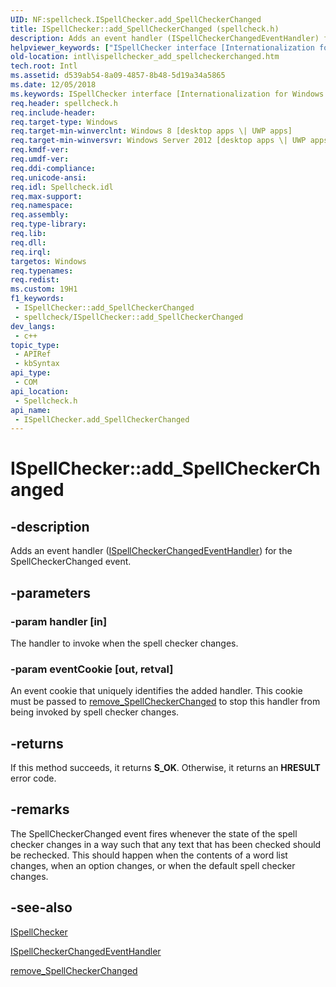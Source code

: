 ```yaml
---
UID: NF:spellcheck.ISpellChecker.add_SpellCheckerChanged
title: ISpellChecker::add_SpellCheckerChanged (spellcheck.h)
description: Adds an event handler (ISpellCheckerChangedEventHandler) for the SpellCheckerChanged event.
helpviewer_keywords: ["ISpellChecker interface [Internationalization for Windows Applications]","add_SpellCheckerChanged method","ISpellChecker.add_SpellCheckerChanged","ISpellChecker::add_SpellCheckerChanged","add_SpellCheckerChanged","add_SpellCheckerChanged method [Internationalization for Windows Applications]","add_SpellCheckerChanged method [Internationalization for Windows Applications]","ISpellChecker interface","intl.ispellchecker_add_spellcheckerchanged","spellcheck/ISpellChecker::add_SpellCheckerChanged"]
old-location: intl\ispellchecker_add_spellcheckerchanged.htm
tech.root: Intl
ms.assetid: d539ab54-8a09-4857-8b48-5d19a34a5865
ms.date: 12/05/2018
ms.keywords: ISpellChecker interface [Internationalization for Windows Applications],add_SpellCheckerChanged method, ISpellChecker.add_SpellCheckerChanged, ISpellChecker::add_SpellCheckerChanged, add_SpellCheckerChanged, add_SpellCheckerChanged method [Internationalization for Windows Applications], add_SpellCheckerChanged method [Internationalization for Windows Applications],ISpellChecker interface, intl.ispellchecker_add_spellcheckerchanged, spellcheck/ISpellChecker::add_SpellCheckerChanged
req.header: spellcheck.h
req.include-header: 
req.target-type: Windows
req.target-min-winverclnt: Windows 8 [desktop apps \| UWP apps]
req.target-min-winversvr: Windows Server 2012 [desktop apps \| UWP apps]
req.kmdf-ver: 
req.umdf-ver: 
req.ddi-compliance: 
req.unicode-ansi: 
req.idl: Spellcheck.idl
req.max-support: 
req.namespace: 
req.assembly: 
req.type-library: 
req.lib: 
req.dll: 
req.irql: 
targetos: Windows
req.typenames: 
req.redist: 
ms.custom: 19H1
f1_keywords:
 - ISpellChecker::add_SpellCheckerChanged
 - spellcheck/ISpellChecker::add_SpellCheckerChanged
dev_langs:
 - c++
topic_type:
 - APIRef
 - kbSyntax
api_type:
 - COM
api_location:
 - Spellcheck.h
api_name:
 - ISpellChecker.add_SpellCheckerChanged
---
```


# ISpellChecker::add_SpellCheckerChanged


## -description

Adds an event handler (<a href="https://docs.microsoft.com/windows/desktop/api/spellcheck/nn-spellcheck-ispellcheckerchangedeventhandler">ISpellCheckerChangedEventHandler</a>) for the SpellCheckerChanged event.

## -parameters

### -param handler [in]

The handler to invoke when the spell checker changes.

### -param eventCookie [out, retval]

An event cookie that uniquely identifies the added handler. This cookie must be passed to <a href="https://docs.microsoft.com/windows/desktop/api/spellcheck/nf-spellcheck-ispellchecker-remove_spellcheckerchanged">remove_SpellCheckerChanged</a> to stop this handler from being invoked by spell checker changes.

## -returns

If this method succeeds, it returns <b xmlns:loc="http://microsoft.com/wdcml/l10n">S_OK</b>. Otherwise, it returns an <b xmlns:loc="http://microsoft.com/wdcml/l10n">HRESULT</b> error code.

## -remarks

The SpellCheckerChanged event fires whenever the state of the spell checker changes in a way such that any text that has been checked should be rechecked. This should happen when the contents of a word list changes, when an option changes, or when the default spell checker changes.

## -see-also

<a href="https://docs.microsoft.com/windows/desktop/api/spellcheck/nn-spellcheck-ispellchecker">ISpellChecker</a>



<a href="https://docs.microsoft.com/windows/desktop/api/spellcheck/nn-spellcheck-ispellcheckerchangedeventhandler">ISpellCheckerChangedEventHandler</a>



<a href="https://docs.microsoft.com/windows/desktop/api/spellcheck/nf-spellcheck-ispellchecker-remove_spellcheckerchanged">remove_SpellCheckerChanged</a>

